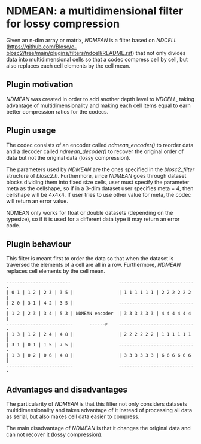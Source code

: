 NDMEAN: a multidimensional filter for lossy compression
=============================================================================

Given an n-dim array or matrix, *NDMEAN* is a filter based on *NDCELL*
(https://github.com/Blosc/c-blosc2/tree/main/plugins/filters/ndcell/README.rst)
that not only divides data into multidimensional cells so
that a codec compress cell by cell, but also replaces each cell elements by
the cell mean.

Plugin motivation
--------------------

*NDMEAN* was created in order to add another depth level to *NDCELL*, taking
advantage of multidimensionality and making each cell items equal to earn
better compression ratios for the codecs.

Plugin usage
-------------------

The codec consists of an encoder called *ndmean_encoder()* to reorder data and
a decoder called *ndmean_decoder()* to recover the original order of data
but not the original data (lossy compression).

The parameters used by *NDMEAN* are the ones specified in the *blosc2_filter*
structure of *blosc2.h*.
Furthermore, since *NDMEAN* goes through dataset blocks dividing them into fixed size cells,
user must specify the parameter meta as the cellshape, so if in a
3-dim dataset user specifies meta = 4, then cellshape will be 4x4x4. If user tries to use other value for meta, the codec
will return an error value.

NDMEAN only works for float or double datasets (depending on the typesize), so if it is used 
for a different data type it may return an error code. 

Plugin behaviour
-------------------

This filter is meant first to order the data so that when the
dataset is traversed the elements of a cell are all in a row.
Furthermore, *NDMEAN* replaces cell elements by the cell mean.



    ------------------------                  -----------------------------
    | 0 1 | 1 2 | 2 3 | 3 5 |                 | 1 1 1 1 1 1 | 2 2 2 2 2 2 |
    | 2 0 | 3 1 | 4 2 | 3 5 |                 -----------------------------
    | 1 2 | 2 3 | 3 4 | 5 3 | NDMEAN encoder  | 3 3 3 3 3 3 | 4 4 4 4 4 4 |
    -------------------------      ------>    -----------------------------
    | 1 3 | 1 2 | 2 4 | 4 8 |                 | 2 2 2 2 2 2 | 1 1 1 1 1 1 |
    | 3 1 | 0 1 | 1 5 | 7 5 |                 -----------------------------
    | 1 3 | 0 2 | 0 6 | 4 8 |                 | 3 3 3 3 3 3 | 6 6 6 6 6 6 |
    -------------------------                 -----------------------------



Advantages and disadvantages
------------------------------

The particularity of *NDMEAN* is that this filter not only
considers datasets multidimensionality and takes advantage of it instead
of processing all data as serial, but also makes cell data easier to
compress.

The main disadvantage of *NDMEAN* is that it changes the original data
and can not recover it (lossy compression).








